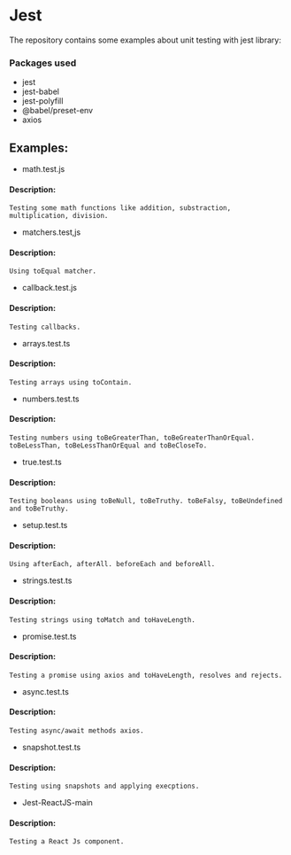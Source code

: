 # Jest

The repository contains some examples about unit testing with jest library:

### Packages used

- jest
- jest-babel
- jest-polyfill
- @babel/preset-env
- axios

## Examples:

- math.test.js

#### Description:

```
Testing some math functions like addition, substraction, multiplication, division.
```
- matchers.test,js

#### Description:

```
Using toEqual matcher.
```
- callback.test.js

#### Description:

```
Testing callbacks.
```
- arrays.test.ts

#### Description:

```
Testing arrays using toContain.
```
- numbers.test.ts

#### Description:

```
Testing numbers using toBeGreaterThan, toBeGreaterThanOrEqual. toBeLessThan, toBeLessThanOrEqual and toBeCloseTo.
```
- true.test.ts

#### Description:

```
Testing booleans using toBeNull, toBeTruthy. toBeFalsy, toBeUndefined and toBeTruthy.
```
- setup.test.ts

#### Description:

```
Using afterEach, afterAll. beforeEach and beforeAll.
```
- strings.test.ts

#### Description:

```
Testing strings using toMatch and toHaveLength.
```
- promise.test.ts

#### Description:

```
Testing a promise using axios and toHaveLength, resolves and rejects.
```
- async.test.ts

#### Description:

```
Testing async/await methods axios.
```
- snapshot.test.ts

#### Description:

```
Testing using snapshots and applying execptions.
```
- Jest-ReactJS-main

#### Description:

```
Testing a React Js component.
```
